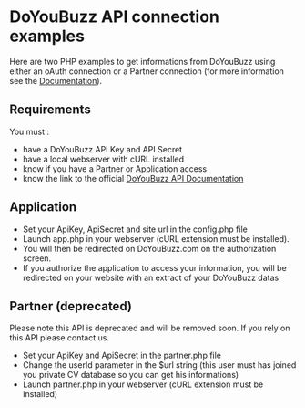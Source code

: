 # DoYouBuzz API connection examples

Here are two PHP examples to get informations from DoYouBuzz using either an oAuth connection or a Partner connection (for more information see the [Documentation](http://doc.doyoubuzz.com)).

## Requirements

You must :

* have a DoYouBuzz API Key and API Secret 
* have a local webserver with cURL installed
* know if you have a Partner or Application access
* know the link to the official [DoYouBuzz API Documentation](http://doc.doyoubuzz.com)


## Application

* Set your ApiKey, ApiSecret and site url in the config.php file
* Launch app.php in your webserver (cURL extension must be installed). 
* You will then be redirected on DoYouBuzz.com on the authorization screen. 
* If you authorize the application to access your information, you will be redirected on your website with an extract of your DoYouBuzz datas

## Partner (deprecated)

Please note this API is deprecated and will be removed soon. If you rely on this API please contact us.

* Set your ApiKey and ApiSecret in the partner.php file
* Change the userId parameter in the $url string (this user must has joined you private CV database so you can get his informations)
* Launch partner.php in your webserver (cURL extension must be installed)